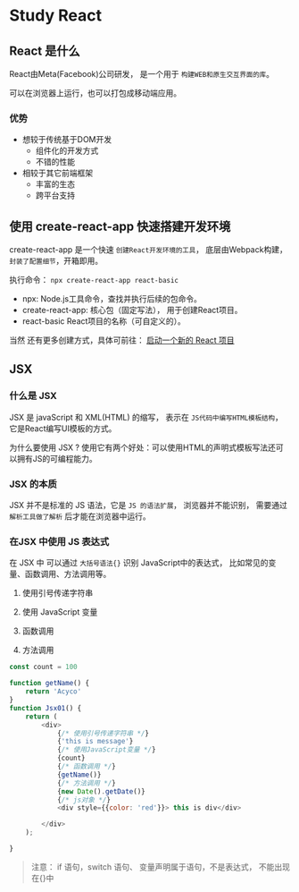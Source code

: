 # Study React

## React 是什么 

React由Meta(Facebook)公司研发， 是一个用于 `构建WEB和原生交互界面的库`。

可以在浏览器上运行，也可以打包成移动端应用。 

### 优势
* 想较于传统基于DOM开发
  - 组件化的开发方式
  - 不错的性能
* 相较于其它前端框架
  - 丰富的生态
  - 跨平台支持

## 使用 create-react-app 快速搭建开发环境

create-react-app 是一个快速 `创建React开发环境的工具`， 底层由Webpack构建，`封装了配置细节`，开箱即用。

执行命令： `npx create-react-app react-basic`
- npx: Node.js工具命令，查找并执行后续的包命令。
- create-react-app: 核心包（固定写法）， 用于创建React项目。
- react-basic React项目的名称（可自定义的）。

当然 还有更多创建方式，具体可前往： [启动一个新的 React 项目](https://zh-hans.react.dev/learn/start-a-new-react-project)

## JSX

### 什么是 JSX

JSX 是 javaScript 和 XML(HTML) 的缩写， 表示在 `JS代码中编写HTML模板结构`， 它是React编写UI模板的方式。

为什么要使用 JSX ? 使用它有两个好处：可以使用HTML的声明式模板写法还可以拥有JS的可编程能力。

### JSX 的本质
JSX 并不是标准的 JS 语法，它是 `JS 的语法扩展`， 浏览器并不能识别， 需要通过 `解析工具做了解析` 后才能在浏览器中运行。

### 在JSX 中使用 JS 表达式

在 JSX 中 可以通过 `大括号语法{}` 识别 JavaScript中的表达式， 比如常见的变量、函数调用、方法调用等。

1. 使用引号传递字符串

2. 使用 JavaScript 变量
3. 函数调用
4. 方法调用

```js
const count = 100

function getName() {
    return 'Acyco'
}
function Jsx01() {
    return (
        <div>
            {/* 使用引号传递字符串 */}
            {'this is message'}
            {/* 使用JavaScript变量 */}
            {count}
            {/* 函数调用 */}
            {getName()}
            {/* 方法调用 */}
            {new Date().getDate()}
            {/* js对象 */}
            <div style={{color: 'red'}}> this is div</div>

        </div>
    );

}
```
> 注意： if 语句，switch 语句、 变量声明属于语句，不是表达式， 不能出现在{}中

